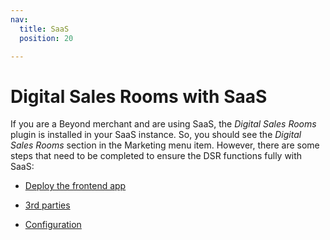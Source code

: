 ```yaml
---
nav:
  title: SaaS
  position: 20

---
```


# Digital Sales Rooms with SaaS

If you are a Beyond merchant and are using SaaS, the *Digital Sales Rooms* plugin is installed in your SaaS instance. So, you should see the *Digital Sales Rooms* section in the Marketing menu item.
However, there are some steps that need to be completed to ensure the DSR functions fully with SaaS:

- [Deploy the frontend app](../app-deployment/index.md)

- [3rd parties](../../setup-3rd-party/index.md)

- [Configuration](../../configuration/index.md)

